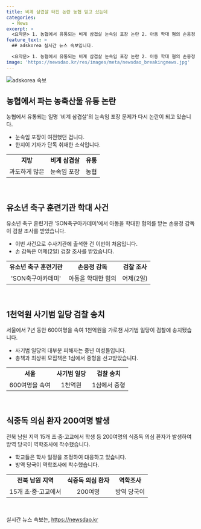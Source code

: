 ```yaml
---
title: 비계 삼겹살 터진 논란 농협 믿고 샀는데
categories:
  - News
excerpt: >
  <요약문> 1. 농협에서 유통되는 비계 삼겹살 눈속임 포장 논란 2. 아동 학대 혐의 손웅정 감독 검찰 조사 3. 1천억원 사기범 일당 검찰 송치, 피해자 대부분 중년 여성 4. 전북 남원 지역 200여명 식중독 의심 환자 발생, 학사 일정 조정 1번 뉴스는 소비자들에게 중요한 정보일 것으로 예상되며, 3번 뉴스는 독특한 사건으로 이목을 끌 것으로 예상됩니다.
feature_text: >
  ## adskorea 실시간 뉴스 속보입니다.

  <요약문> 1. 농협에서 유통되는 비계 삼겹살 눈속임 포장 논란 2. 아동 학대 혐의 손웅정 감독 검찰 조사 3. 1천억원 사기범 일당 검찰 송치, 피해자 대부분 중년 여성 4. 전북 남원 지역 200여명 식중독 의심 환자 발생, 학사 일정 조정 1번 뉴스는 소비자들에게 중요한 정보일 것으로 예상되며, 3번 뉴스는 독특한 사건으로 이목을 끌 것으로 예상됩니다.
image: 'https://newsdao.kr/res/images/meta/newsdao_breakingnews.jpg'
---
```


<p><img src="https://newsdao.kr/res/images/meta/newsdao_breakingnews.jpg" alt="adskorea 속보" /></p>

<h2 data-ke-size="size26">농협에서 파는 농축산물 유통 논란</h2>

<p data-ke-size="size16">농협에서 유통되는 일명 '비계 삼겹살'의 눈속임 포장 문제가 다시 논란이 되고 있습니다.</p>

<ul>
    <li>눈속임 포장이 여전했던 겁니다.</li>
    <li>한지이 기자가 단독 취재한 소식입니다.</li>
</ul>

<table>
    <tr>
        <td style="text-align: center; height: 17px;"><b>지방</b></td>
        <td style="text-align: center; height: 17px;"><b>비계 삼겹살</b></td>
        <td style="text-align: center; height: 17px;"><b>유통</b></td>
    </tr>
    <tr>
        <td style="text-align: center; height: 17px;">과도하게 많은</td>
        <td style="text-align: center; height: 17px;">눈속임 포장</td>
        <td style="text-align: center; height: 17px;">농협</td>
    </tr>
</table>

<p data-ke-size="size16">&nbsp;</p>

<h2 data-ke-size="size26">유소년 축구 훈련기관 학대 사건</h2>

<p data-ke-size="size16">유소년 축구 훈련기관 'SON축구아카데미'에서 아동을 학대한 혐의를 받는 손웅정 감독이 검찰 조사를 받았습니다.</p>

<ul>
    <li>이번 사건으로 수사기관에 출석한 건 이번이 처음입니다.</li>
    <li>손 감독은 어제(2일) 검찰 조사를 받았습니다.</li>
</ul>

<table>
    <tr>
        <td style="text-align: center; height: 17px;"><b>유소년 축구 훈련기관</b></td>
        <td style="text-align: center; height: 17px;"><b>손웅정 감독</b></td>
        <td style="text-align: center; height: 17px;"><b>검찰 조사</b></td>
    </tr>
    <tr>
        <td style="text-align: center; height: 17px;">'SON축구아카데미'</td>
        <td style="text-align: center; height: 17px;">아동을 학대한 혐의</td>
        <td style="text-align: center; height: 17px;">어제(2일)</td>
    </tr>
</table>

<p data-ke-size="size16">&nbsp;</p>

<h2 data-ke-size="size26">1천억원 사기범 일당 검찰 송치</h2>

<p data-ke-size="size16">서울에서 7년 동안 600여명을 속여 1천억원을 가로챈 사기범 일당이 검찰에 송치됐습니다.</p>

<ul>
    <li>사기범 일당의 대부분 피해자는 중년 여성들입니다.</li>
    <li>총책과 최상위 모집책은 1심에서 중형을 선고받았습니다.</li>
</ul>

<table>
    <tr>
        <td style="text-align: center; height: 17px;"><b>서울</b></td>
        <td style="text-align: center; height: 17px;"><b>사기범 일당</b></td>
        <td style="text-align: center; height: 17px;"><b>검찰 송치</b></td>
    </tr>
    <tr>
        <td style="text-align: center; height: 17px;">600여명을 속여</td>
        <td style="text-align: center; height: 17px;">1천억원</td>
        <td style="text-align: center; height: 17px;">1심에서 중형</td>
    </tr>
</table>

<p data-ke-size="size16">&nbsp;</p>

<h2 data-ke-size="size26">식중독 의심 환자 200여명 발생</h2>

<p data-ke-size="size16">전북 남원 지역 15개 초·중·고교에서 학생 등 200여명의 식중독 의심 환자가 발생하여 방역 당국이 역학조사에 착수했습니다.</p>

<ul>
    <li>학교들은 학사 일정을 조정하여 대응하고 있습니다.</li>
    <li>방역 당국이 역학조사에 착수했습니다.</li>
</ul>

<table>
    <tr>
        <td style="text-align: center; height: 17px;"><b>전북 남원 지역</b></td>
        <td style="text-align: center; height: 17px;"><b>식중독 의심 환자</b></td>
        <td style="text-align: center; height: 17px;"><b>역학조사</b></td>
    </tr>
    <tr>
        <td style="text-align: center; height: 17px;">15개 초·중·고교에서</td>
        <td style="text-align: center; height: 17px;">200여명</td>
        <td style="text-align: center; height: 17px;">방역 당국이</td>
    </tr>
</table>

<p data-ke-size="size16">&nbsp;</p>
실시간 뉴스 속보는, <a href="https://newsdao.kr" rel="dofollow">https://newsdao.kr</a>


